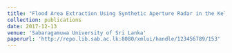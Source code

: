 ```yaml
---
title: "Flood Area Extraction Using Synthetic Aperture Radar in the Kelani River Basin"
collection: publications
date: 2017-12-13
venue: 'Sabaragamuwa University of Sri Lanka'
paperurl: 'http://repo.lib.sab.ac.lk:8080/xmlui/handle/123456789/153'
---
```

